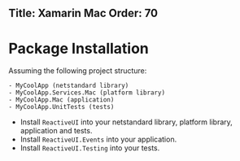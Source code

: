Title: Xamarin Mac
Order: 70
---

# Package Installation

Assuming the following project structure:

```
- MyCoolApp (netstandard library)
- MyCoolApp.Services.Mac (platform library)
- MyCoolApp.Mac (application)
- MyCoolApp.UnitTests (tests)
```

* Install `ReactiveUI` into your netstandard library, platform library, application and tests.
* Install `ReactiveUI.Events` into your application.
* Install `ReactiveUI.Testing` into your tests.
